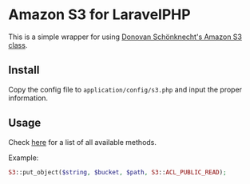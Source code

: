# Amazon S3 for LaravelPHP #

This is a simple wrapper for using [Donovan Schönknecht's Amazon S3 class](https://github.com/tpyo/amazon-s3-php-class).

## Install ##

Copy the config file to ``application/config/s3.php`` and input the proper information.

## Usage ##

Check [here](https://github.com/tpyo/amazon-s3-php-class) for a list of all available methods.

Example:
```php
S3::put_object($string, $bucket, $path, S3::ACL_PUBLIC_READ);
```